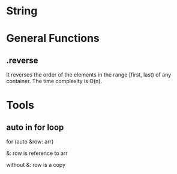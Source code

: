 # String


# General Functions

## .reverse
 It reverses the order of the elements in the range [first, last) of any container. The time complexity is O(n). 
 
 
 # Tools
 
 ## auto in for loop
 for (auto &row: arr)
 
 &: row is reference to arr
 
 without &: row is a copy
